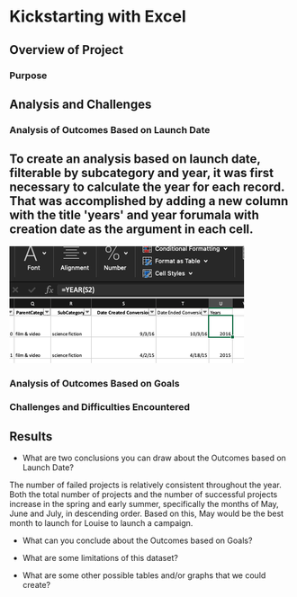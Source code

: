 # Kickstarting with Excel

## Overview of Project

### Purpose

## Analysis and Challenges

### Analysis of Outcomes Based on Launch Date
To create an analysis based on launch date, filterable by subcategory and year, it was first necessary to calculate the year for each record.  That was accomplished by adding a new column with the title 'years' and year forumala with creation date as the argument in each cell.  
---
![ss1.png](/resources/ss1.png)
### Analysis of Outcomes Based on Goals

### Challenges and Difficulties Encountered

## Results

- What are two conclusions you can draw about the Outcomes based on Launch Date?

The number of failed projects is relatively consistent throughout the year.  Both the total number of projects and the number of successful projects increase in the spring and early summer, specifically the months of May, June and July, in descending order.  Based on this, May would be the best month to launch for Louise to launch a campaign.
- What can you conclude about the Outcomes based on Goals?

- What are some limitations of this dataset?

- What are some other possible tables and/or graphs that we could create?
